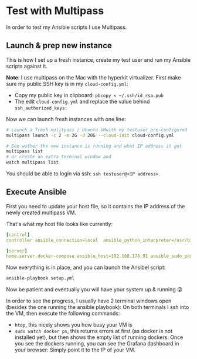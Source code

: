 # Test with Multipass

In order to test my Ansible scripts I use Multipass. 

## Launch & prep new instance

This is how I set up a fresh instance, create my test user and run my Ansible scripts against it.

**Note**: I use multipass on the Mac with the hyperkit virtualizer. 
First make sure my public SSH key is in my `cloud-config.yml`:

* Copy my public key in clipboard: `pbcopy < ~/.ssh/id_rsa.pub`
* The edit `cloud-config.yml` and replace the value behind `ssh_authorized_keys:`

Now we can launch fresh instances with one line:

```bash
# Launch a fresh mulitpass / Ubuntu VMwith my testuser pre-configured
multipass launch -c 2 -m 2G -d 20G --cloud-init cloud-config.yml

# See wether the new instance is running and what IP address it got
multipass list
# or create an extra terminal window and
watch multipass list
```

You should be able to login via ssh: `ssh testuser@<IP address>`.

## Execute Ansible

First you need to update your host file, so it contains the IP address of the newly created multipass VM. 

That's what my host file looks like currently:

```yml
[control]
controller ansible_connection=local  ansible_python_interpreter=/usr/bin/python3

[server]
home.server.docker-compose ansible_host=192.168.178.91 ansible_sudo_pass=secret ansible_connection=ssh ansible_user=testuser ansible_python_interpreter=/usr/bin/python3
```

Now everything is in place, and you can launch the Ansibel script:

```bash
ansible-playbook setup.yml
```

Now be patient and eventually you will have your system up & running 😜

In order to see the progress, I usually have 2 terminal windows open (besides the one running the ansible playbook): On both terminals I ssh into the VM, then execute the following commands:

* `htop`, this nicely shows you how busy your VM is
* `sudo watch docker ps`, this returns errors at first (as docker is not installed yet), but then shows the empty list of running dockers. Once you see the dockers running, you can see the Grafana dashboard in your browser: Simply point it to the IP of your VM.
